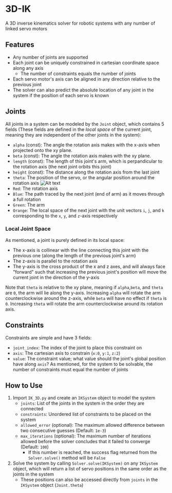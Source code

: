 # 3D-IK
A 3D inverse kinematics solver for robotic systems with any number of linked servo motors

## Features
* Any number of joints are supported
* Each joint can be uniquely constrained in cartesian coordinate space along any axis
    * The number of constraints equals the number of joints
* Each servo motor's axis can be aligned in any direction relative to the previous joint
* The solver can also predict the absolute location of any joint in the system if the position of each servo is known

## Joints
All joints in a system can be modeled by the `Joint` object, which contains 5 fields (These fields are defined in the *local space* of the current joint, meaning they are independent of the other joints in the system):
* `alpha` (const): The angle the rotation axis makes with the x-axis when projected onto the xy plane.
* `beta` (const): The angle the rotation axis makes with the xy plane.
* `length` (const): The length of this joint's arm, which is perpandicular to the rotation axis (the next joint orbits this joint)
* `height` (const): The distance along the rotation axis from the last joint
* `theta`: The position of the servo, or the angular position around the rotation axis
![Alt text](/local_joint.png)
* `Red`: The rotation axis
* `Blue`: The path traced by the next joint (end of arm) as it moves through a full rotation
* `Green`: The arm
* `Orange`: The local space of the next joint with the unit vectors `i`, `j`, and `k` corresponding to the `x`, `y`, and `z`-axis respectively

### Local Joint Space
As mentioned, a joint is purely defined in its local space:
* The x-axis is collinear with the line connecting this joint with the previous one (along the length of the previous joint's arm)
* The z-axis is parallel to the rotation axis
* The y-axis is the cross product of the x and z axes, and will always face "forward" such that increasing the previous joint's position will move the current joint in the direction of the y-axis

Note that `theta` is relative to the xy plane, meaning if `alpha`,`beta`, and `theta` are `0`, the arm will lie along the y-axis. Increasing `alpha` will rotate the arm counterclockwise around the z-axis, while `beta` will have no effect if `theta` is `0`. Increasing `theta` will rotate the arm counterclockwise around its rotation axis.

## Constraints
Constraints are simple and have 3 fields:
* `joint_index`: The index of the joint to place this constraint on
* `axis`: The cartesian axis to constrain (`x:0`, `y:1`, `z:2`)
* `value`: The constraint value; what value should the joint's global position have along `axis`?
As mentioned, for the system to be solvable, the number of constraints must equal the number of joints

## How to Use
1. Import `IK_3D.py` and create an `IKSystem` object to model the system
    * `joints`: List of the joints in the system in the order they are connected
    * `constraints`: Unordered list of constraints to be placed on the system
    * `allowed_error` (optional): The maximum allowed difference between two consecutive guesses (Default: `1e-3`)
    * `max_iterations` (optional): The maximum number of iterations allowed before the solver concludes that it failed to converge (Default: `100`)
        * If this number is reached, the success flag returned from the `Solver.solve()` method will be `False`
2. Solve the system by calling `Solver.solve(IKSystem)` on any `IKSystem` object, which will return a list of servo positions in the same order as the joints in the system
    * These positions can also be accessed directly from `joints` in the `IKSystem` object (`Joint.theta`)